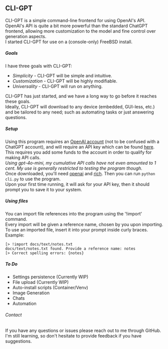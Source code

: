 ## CLI-GPT
CLI-GPT is a simple command-line frontend for using OpenAI's API.  
OpenAI's API is quite a bit more powerful than the standard ChatGPT frontend, allowing more customization to the model and fine control over generation aspects.  
I started CLI-GPT for use on a (console-only) FreeBSD install.

##### Goals  
I have three goals with CLI-GPT:    
 - *Simplicity* - CLI-GPT will be simple and intuitive.
 - *Customization* - CLI-GPT will be highly modifiable. 
 - *Universality* - CLI-GPT will run on anything.  

CLI-GPT has just started, and we have a long way to go before it reaches these goals.  
Ideally, CLI-GPT will download to any device (embedded, GUI-less, etc.) and be tailored to any need; such as automating tasks or just answering questions.   

##### Setup
Using this program requires an [OpenAI account](https://platform.openai.com/) (not to be confused with a ChatGPT account), and will require an API key which can be found [here](https://platform.openai.com/api-keys). This requires you add some funds to the account in order to qualify for making API calls.  
*Using gpt-4o-mini, my cumulative API calls have not even amounted to 1 cent. My use is generally restricted to testing the program though.*  
Once downloaded, you'll need [openai](https://pypi.org/project/openai/) and [rich](https://pypi.org/project/rich/). Then you can run ```python cli.py``` to use the program.  
Upon your first time running, it will ask for your API key, then it should prompt you to save it to your system.  

##### Using files
You can import file references into the program using the '!import' command.  
Every import will be given a reference name, chosen by you upon importing.  
To use an imported file, insert it into your prompt inside curly braces.  
Example:  
```
[> !import docs/text/notes.txt
docs/text/notes.txt found. Provide a reference name: notes
[> Correct spelling errors: {notes} 
```  
##### To Do
- Settings persistence (Currently WIP)
- File upload (Currently WIP)
- Auto-install scripts (Container/Venv)
- Image Generation
- Chats
- Automation

###### Contact
If you have any questions or issues please reach out to me through GitHub.  
I'm still learning, so don't hesitate to provide feedback if you have suggestions.  
